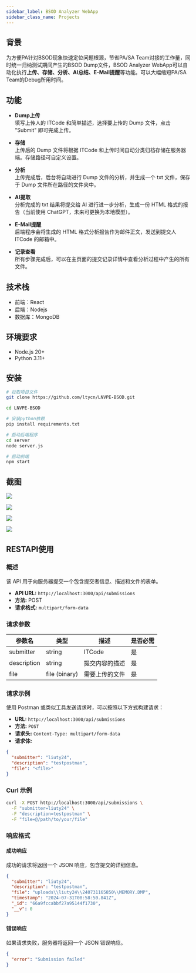 ```yaml
---
sidebar_label: BSOD Analyzer WebApp
sidebar_class_name: Projects
---
```


## 背景

为方便PA针对BSOD现象快速定位问题根源，节省PA/SA Team对接的工作量，同时统一归纳测试期间产生的BSOD Dump文件，BSOD Analyzer WebApp可以自动化执行**上传、存储、分析、AI总结、E-Mail提醒**等功能。可以大幅缩短PA/SA Team的Debug所用时间。

## 功能

- **Dump上传**  
  填写上传人的 ITCode 和简单描述，选择要上传的 Dump 文件，点击 "Submit" 即可完成上传。

- **存储**  
  上传后的 Dump 文件将根据 ITCode 和上传时间自动分类归档存储在服务器端。存储路径可自定义设置。

- **分析**  
  上传完成后，后台将自动进行 Dump 文件的分析，并生成一个 txt 文件，保存于 Dump 文件所在路径的文件夹中。

- **AI提取**  
  分析完成的 txt 结果将提交给 AI 进行进一步分析，生成一份 HTML 格式的报告（当前使用 ChatGPT，未来可更换为本地模型）。

- **E-Mail提醒**  
  后端程序会将生成的 HTML 格式分析报告作为邮件正文，发送到提交人 ITCode 的邮箱中。

- **记录查看**  
  所有步骤完成后，可以在主页面的提交记录详情中查看分析过程中产生的所有文件。


## 技术栈

- 前端：React
- 后端：Nodejs
- 数据库：MongoDB

## 环境要求

- Node.js 20+
- Python 3.11+

## 安装

```bash
# 拉取项目文件
git clone https://github.com/ltycn/LNVPE-BSOD.git

cd LNVPE-BSOD

# 安装python依赖
pip install requirements.txt

# 启动后端程序
cd server
node server.js

# 启动前端
npm start
```

## 截图

![](.\BSOD-Analyzer\1.png)

![](.\BSOD-Analyzer\2.png)

![](.\BSOD-Analyzer\3.png)

![](.\BSOD-Analyzer\4.png)


## RESTAPI使用

### 概述

该 API 用于向服务器提交一个包含提交者信息、描述和文件的表单。

- **API URL:** `http://localhost:3000/api/submissions`
- **方法:** POST
- **请求格式:** `multipart/form-data`

### 请求参数

| 参数名      | 类型           | 描述                       | 是否必需 |
|-------------|----------------|----------------------------|---------|
| submitter   | string         | ITCode                    | 是      |
| description | string         | 提交内容的描述             | 是      |
| file        | file (binary)  | 需要上传的文件             | 是      |

### 请求示例

使用 Postman 或类似工具发送请求时，可以按照以下方式构建请求：

- **URL:** `http://localhost:3000/api/submissions`
- **方法:** `POST`
- **请求头:** `Content-Type: multipart/form-data`
- **请求体:**

```json
{
  "submitter": "liuty24",
  "description": "testpostman",
  "file": "<file>"
}
```
### Curl 示例

```bash
curl -X POST http://localhost:3000/api/submissions \
  -F "submitter=liuty24" \
  -F "description=testpostman" \
  -F "file=@/path/to/your/file"
```

### 响应格式

#### 成功响应

成功的请求将返回一个 JSON 响应，包含提交的详细信息。

```json
{
  "submitter": "liuty24",
  "description": "testpostman",
  "file": "uploads\\liuty24\\240731165850\\MEMORY.DMP",
  "timestamp": "2024-07-31T08:58:50.841Z",
  "_id": "66a9fccabbf27a95144f1730",
  "__v": 0
}
```
#### 错误响应

如果请求失败，服务器将返回一个 JSON 错误响应。

```json
{
  "error": "Submission failed"
}
````